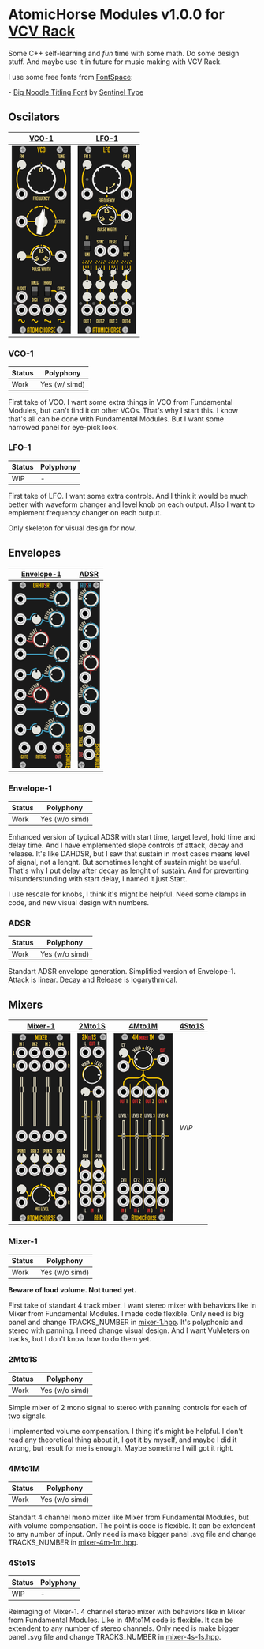 # AtomicHorse Modules v1.0.0 for [VCV Rack](https://github.com/VCVRack/)

Some C++ self-learning and *fun* time with some math. Do some design stuff. And maybe use it in future for music making with VCV Rack.

I use some free fonts from [FontSpace](https://www.fontspace.com/commercial-fonts):

\- [Big Noodle Titling Font](https://www.fontspace.com/big-noodle-titling-font-f35093) by [Sentinel Type](https://www.fontspace.com/sentinel-type)


## Oscilators

| [VCO-1](#vco-1)           | [LFO-1](#lfo-1)           |
| ---                       | ---                       |
| ![VCO-1](/pics/vco-1.png) | ![LFO-1](/pics/lfo-1.png) |


### VCO-1

| Status | Polyphony     |
| ---    | ---           |
| Work   | Yes (w/ simd) |

First take of VCO. I want some extra things in VCO from Fundamental Modules, but can't find it on other VCOs. That's why I start this. I know that's all can be done with Fundamental Modules. But I want some narrowed panel for eye-pick look.


### LFO-1

| Status | Polyphony |
| ---    | ---       |
| WIP    | -         |

First take of LFO. I want some extra controls. And I think it would be much better with waveform changer and level knob on each output. Also I want to emplement frequency changer on each output.

Only skeleton for visual design for now. 


## Envelopes

| [Envelope-1](#envelope-1)           | [ADSR](#adsr)           |
| ---                                 | ---                     |
| ![Envelope-1](/pics/envelope-1.png) | ![ADSR](/pics/adsr.png) |


### Envelope-1

| Status | Polyphony      |
| ---    | ---            |
| Work   | Yes (w/o simd) |

Enhanced version of typical ADSR with start time, target level, hold time and delay time. And I have emplemented slope controls of attack, decay and release. It's like DAHDSR, but I saw that sustain in most cases means level of signal, not a lenght. But sometimes lenght of sustain might be useful. That's why I put delay after decay as lenght of sustain. And for preventing misunderstunding with start delay, I named it just Start. 

I use rescale for knobs, I think it's might be helpful. Need some clamps in code, and new visual design with numbers.


### ADSR

| Status | Polyphony      |
| ---    | ---            |
| Work   | Yes (w/o simd) |

Standart ADSR envelope generation. Simplified version of Envelope-1. Attack is linear. Decay and Release is logarythmical.


## Mixers

| [Mixer-1](#mixer-1)           | [2Mto1S](#2Mto1S)                | [4Mto1M](#4Mto1M)                | [4Sto1S](#4Sto1S) |
| ---                           | ---                              | ---                              | ---               |
| ![Mixer-1](/pics/mixer-1.png) | ![2Mto1S](/pics/mixer-2m-1s.png) | ![4Mto1M](/pics/mixer-4m-1m.png) | *WIP*             |

### Mixer-1

| Status | Polyphony      |
| ---    | ---            |
| Work   | Yes (w/o simd) |

**Beware of loud volume. Not tuned yet.**

First take of standart 4 track mixer. I want stereo mixer with behaviors like in Mixer from Fundamental Modules. I made code flexible. Only need is big panel and change TRACKS_NUMBER in [mixer-1.hpp](src/mixer-1.hpp). It's polyphonic and stereo with panning. I need change visual design. And I want VuMeters on tracks, but I don't know how to do them yet. 

### 2Mto1S

| Status | Polyphony      |
| ---    | ---            |
| Work   | Yes (w/o simd) |

Simple mixer of 2 mono signal to stereo with panning controls for each of two signals. 

I implemented volume compensation. I thing it's might be helpful. I don't read any theoretical thing about it, I got it by myself, and maybe I did it wrong, but result for me is enough. Maybe sometime I will got it right.

### 4Mto1M

| Status | Polyphony      |
| ---    | ---            |
| Work   | Yes (w/o simd) |

Standart 4 channel mono mixer like Mixer from Fundamental Modules, but with volume compensation. The point is code is flexible. It can be extendent to any number of input. Only need is make bigger panel .svg file and change TRACKS_NUMBER in [mixer-4m-1m.hpp](src/mixer-4m-1m.hpp). 

### 4Sto1S

| Status | Polyphony      |
| ---    | ---            |
| WIP    | -              |

Reimaging of Mixer-1. 4 channel stereo mixer with behaviors like in Mixer from Fundamental Modules. Like in 4Mto1M code is flexible. It can be extendent to any number of stereo channels. Only need is make bigger panel .svg file and change TRACKS_NUMBER in [mixer-4s-1s.hpp](src/mixer-4s-1s.hpp). 
